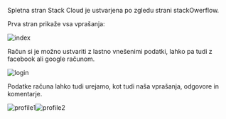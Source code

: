 Spletna stran Stack Cloud je ustvarjena po zgledu strani stackOwerflow.

Prva stran prikaže vsa vprašanja:

![index](https://user-images.githubusercontent.com/59819615/136929964-09166fa7-95e9-4e2d-bea1-b0b1fbeae212.PNG)

Račun si je možno ustvariti z lastno vnešenimi podatki, lahko pa tudi z facebook ali google računom.

![login](https://user-images.githubusercontent.com/59819615/136930434-96236699-1f19-4e7a-957d-54a87f8ca27b.PNG)

Podatke računa lahko tudi urejamo, kot tudi naša vprašanja, odgovore in komentarje.

![profile1](https://user-images.githubusercontent.com/59819615/136933974-01684be3-6170-437f-8fec-d7a15d7a51ac.PNG)![profile2](https://user-images.githubusercontent.com/59819615/136933990-15c1f121-5a41-4426-b71d-12df5aa808fb.PNG)
